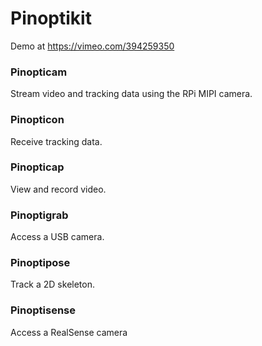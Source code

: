 # Pinoptikit
Demo at https://vimeo.com/394259350 

### Pinopticam
Stream video and tracking data using the RPi MIPI camera.

### Pinopticon
Receive tracking data.

### Pinopticap
View and record video.

### Pinoptigrab
Access a USB camera.

### Pinoptipose
Track a 2D skeleton.

### Pinoptisense
Access a RealSense camera 

